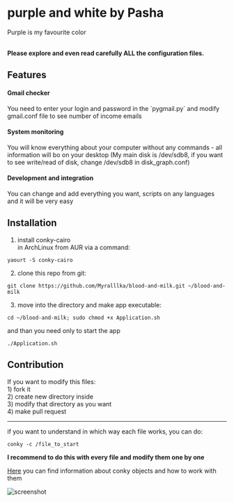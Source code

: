 # purple and white by Pasha

Purple is my favourite color <br>



<br><b>Please explore and even read carefully ALL the configuration files.</b>

<h2>Features</h2>
<h4>Gmail checker</h4>
You need to enter your login and password in the `pygmail.py` and modify gmail.conf file to see number of income emails

<h4>System monitoring</h4>
You will know everything about your computer without any commands - all information will bo on your desktop
(My main disk is /dev/sdb8, if you want to see write/read of disk, change /dev/sdb8 in disk_graph.conf)

<h4>Development and integration</h4>
You can change and add everything you want, scripts on any languages and it will be very easy

<h2>Installation</h2>

1) install conky-cairo<br>
in ArchLinux from AUR via a command:<br>
~~~~
yaourt -S conky-cairo
~~~~
2) clone this repo from git:
~~~~
git clone https://github.com/Myralllka/blood-and-milk.git ~/blood-and-milk
~~~~
3) move into the directory and make app executable:
~~~~
cd ~/blood-and-milk; sudo chmod +x Application.sh
~~~~
and than you need only to start the app
~~~~
./Application.sh
~~~~

<h2>Contribution</h2>
If you want to modify this files:<br>
1) fork it<br>
2) create new directory inside<br>
3) modify that directory as you want<br>
4) make pull request<br>
<hr>
if you want to understand in which way each file works, you can do:

~~~~
conky -c /file_to_start
~~~~

<b>I recommend to do this with every file and modify them one by one</b>

[Here](http://conky.sourceforge.net/variables.html) you can find information about conky objects and how to work with them

![screenshot](https://github.com/Myralllka/blood-and-milk/blob/master/Screenshot%20from%202019-02-27%2013-10-52.png)

